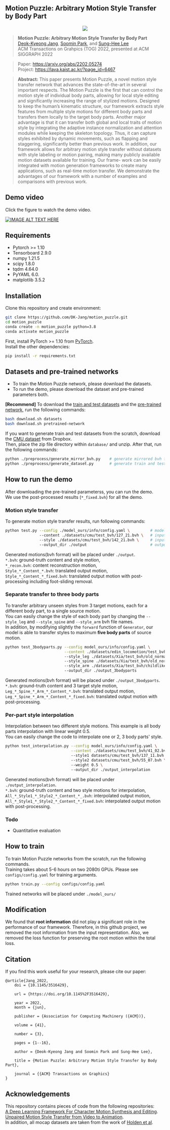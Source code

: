 ## Motion Puzzle: Arbitrary Motion Style Transfer by Body Part

<p align="center"><img src="images/teaser.gif" align="center"> <br></p>

> **Motion Puzzle: Arbitrary Motion Style Transfer by Body Part**<br>
> [Deok-Kyeong Jang](https://dk-jang.github.io/), [Soomin Park](https://github.com/soomean), and [Sung-Hee Lee](http://lava.kaist.ac.kr/?page_id=41)<br>
> ACM Transactions on Grahpics (TOG) 2022, presented at ACM SIGGRAPH 2022<br>

> Paper: https://arxiv.org/abs/2202.05274<br>
> Project: https://lava.kaist.ac.kr/?page_id=6467<br>

> **Abstract:** This paper presents Motion Puzzle, a novel motion style transfer network that advances the state-of-the-art in several important respects. The Motion Puzzle is the first that can control the motion style of individual body parts, allowing for local style editing and significantly increasing the range of stylized motions. Designed to keep the human’s kinematic structure, our framework extracts style features from multiple style motions for different body parts and transfers them locally to the target body parts. Another major advantage is that it can transfer both global and local traits of motion style by integrating the adaptive instance normalization and attention modules while keeping the skeleton topology. Thus, it can capture styles exhibited by dynamic movements, such as flapping and staggering, significantly better than previous work. In addition, our framework allows for arbitrary motion style transfer without datasets with style labeling or motion pairing, making many publicly available motion datasets available for training. Our frame- work can be easily integrated with motion generation frameworks to create many applications, such as real-time motion transfer. We demonstrate the advantages of our framework with a number of examples and comparisons with previous work.

## Demo video
Click the figure to watch the demo video. <br/>

[![IMAGE ALT TEXT HERE](images/Demo_video_img.png)](https://www.youtube.com/watch?v=aBXrGzlsY70)

## Requirements
- Pytorch >= 1.10
- Tensorboard 2.9.0
- numpy 1.21.5
- scipy 1.8.0
- tqdm 4.64.0
- PyYAML 6.0.
- matplotlib 3.5.2

## Installation
Clone this repository and create environment:

```bash
git clone https://github.com/DK-Jang/motion_puzzle.git
cd motion_puzzle
conda create -n motion_puzzle python=3.8
conda activate motion_puzzle
```
First, install PyTorch >= 1.10 from [PyTorch](https://pytorch.org/). \
Install the other dependencies:
```bash
pip install -r requirements.txt 
```

## Datasets and pre-trained networks
- To train the Motion Puzzle network, please download the datasets.
- To run the demo, please download the dataset and pre-trained parameters both.

<b>[Recommend]</b> To download the [train and test datasets](https://www.dropbox.com/s/91dgn3ktc1gdkrm/datasets.zip?dl=0) and the [pre-trained network](https://www.dropbox.com/s/73o0wu4z1f7y5k0/model_ours.zip?dl=0), run the following commands:

```bash
bash download.sh datasets
bash download.sh pretrained-network
```

If you want to generate train and test datasets from the scratch, download the [CMU dataset](https://www.dropbox.com/s/0fyj6d87po7ecqi/cmu.zip?dl=0) from Dropbox. \
Then, place the zip file directory within `database/` and unzip. After that, run the following commands:

```bash
python ./preprocess/generate_mirror_bvh.py    # generate mirrored bvh files
python ./preprocess/generate_dataset.py       # generate train and test dataset
```

## How to run the demo
After downloading the pre-trained parameterss, you can run the demo. \
We use the post-processed results (`*_fixed.bvh`) for all the demo.

### Motion style transfer
To generate motion style transfer results, run following commands:
```bash
python test.py --config ./model_ours/info/config.yaml \         # model configuration path
               --content ./datasets/cmu/test_bvh/127_21.bvh \   # input content bvh file
               --style ./datasets/cmu/test_bvh/142_21.bvh \     # input style bvh file
               --output_dir ./output                            # output directory
```
Generated motions(bvh format) will be placed under `./output`. <br>
`*.bvh`: ground-truth content and style motion, <br>
`*_recon.bvh`: content reconstruction motion, <br>
`Style_*_Content_*.bvh`: translated output motion, <br>
`Style_*_Content_*_fixed.bvh`: translated output motion with post-processing including foot-sliding removal. <br>

### Separate transfer to three body parts 
To transfer arbitrary unseen styles from 3 target motions, each for a different body part, to a single source motion. \
You can easily change the style of each body part by changing the `--style_leg` and `--style_spine` and `--style_arm` bvh file names. \
In addition, by modifying slightly the `forward` function of `Generator`, our model is able to transfer styles to maximum **five body parts** of source motion.
```bash
python test_3bodyparts.py --config model_ours/info/config.yaml \
                          --content ./datasets/edin_locomotion/test_bvh/locomotion_walk_sidestep_000_000.bvh \   # input content bvh file
                          --style_leg ./datasets/Xia/test_bvh/old_normal_walking_002.bvh \     # input style leg bvh file
                          --style_spine ./datasets/Xia/test_bvh/old_normal_walking_002.bvh \   # input style spine bvh file
                          --style_arm ./datasets/Xia/test_bvh/childlike_running_003.bvh \      # input style arm bvh file
                          --output_dir ./output_3bodyparts
```
Generated motions(bvh format) will be placed under `./output_3bodyparts`. <br>
`*.bvh`: ground-truth content and 3 target style motion, <br>
`Leg_*_Spine_*_Arm_*_Content_*.bvh`: translated output motion, <br>
`Leg_*_Spine_*_Arm_*_Content_*_fixed.bvh`: translated output motion with post-processing. <br>

### Per-part style interpolation
Interpolation between two different style motions. This example is all body parts interpolation with linear weight 0.5. \
You can easily change the code to interpolate one or 2, 3 body parts' style.
```bash
python test_interpolation.py --config model_ours/info/config.yaml \
                             --content ./datasets/cmu/test_bvh/41_02.bvh \   # input content bvh file
                             --style1 datasets/cmu/test_bvh/137_11.bvh \     # input style1 bvh file
                             --style2 datasets/cmu/test_bvh/55_07.bvh \      # input style2 bvh file
                             --weight 0.5 \                                  # interpolation weight
                             --output_dir ./output_interpolation
```
Generated motions(bvh format) will be placed under `./output_interpolation`. <br>
`*.bvh`: ground-truth content and two style motions for interpolation, <br>
`All_*_Style1_*_Style2_*_Content_*_.bvh`:  interpolated output motion, <br>
`All_*_Style1_*_Style2_*_Content_*_fixed.bvh`: interpolated output motion with post-processing. <br>

### Todo
- Quantitative evaluation


## How to train
To train Motion Puzzle networks from the scratch, run the following commands. \
Training takes about 5-6 hours on two 2080ti GPUs. Please see `configs/config.yaml` for training arguments.
```bash
python train.py --config configs/config.yaml
```
Trained networks will be placed under `./model_ours/`

## Modification
We found that **root information** did not play a significant role in the performance of our framework. Therefore, in this github project, we removed the root information from the input representation. Also, we removed the loss function for preserving the root motion within the total loss.

## Citation
If you find this work useful for your research, please cite our paper:

```
@article{Jang_2022,
	doi = {10.1145/3516429},
  
	url = {https://doi.org/10.1145%2F3516429},
  
	year = 2022,
	month = {jun},
  
	publisher = {Association for Computing Machinery ({ACM})},
  
	volume = {41},
  
	number = {3},
  
	pages = {1--16},
  
	author = {Deok-Kyeong Jang and Soomin Park and Sung-Hee Lee},
  
	title = {Motion Puzzle: Arbitrary Motion Style Transfer by Body Part},
  
	journal = {{ACM} Transactions on Graphics}
}
```

## Acknowledgements
This repository contains pieces of code from the following repositories: \
[A Deep Learning Framework For Character Motion Synthesis and Editing](http://theorangeduck.com/page/deep-learning-framework-character-motion-synthesis-and-editing). \
[Unpaired Motion Style Transfer from Video to Animation](https://github.com/DeepMotionEditing/deep-motion-editing). \
In addition, all mocap datasets are taken from the work of [Holden et al](http://theorangeduck.com/page/deep-learning-framework-character-motion-synthesis-and-editing).


